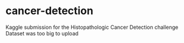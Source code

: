 # cancer-detection
Kaggle submission for the Histopathologic Cancer Detection challenge
Dataset was too big to upload
